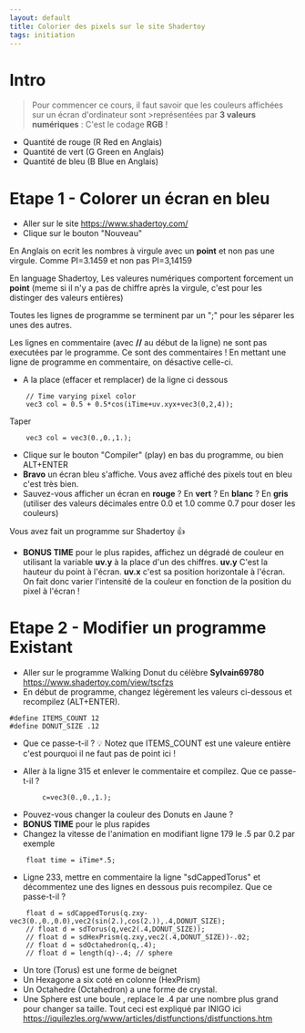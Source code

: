 ```yaml
---
layout: default
title: Colorier des pixels sur le site Shadertoy
tags: initiation
---
```

# Intro
>Pour commencer ce cours, il faut savoir que les couleurs affichées sur un écran d'ordinateur sont >représentées par **3 valeurs numériques** :
>C'est le codage **RGB** !

- Quantité de rouge (R Red en Anglais)
- Quantité de vert (G Green en Anglais)
- Quantité de bleu (B Blue en Anglais)

# Etape 1 - Colorer un écran en **bleu**
- Aller sur le site https://www.shadertoy.com/
- Clique sur le bouton "Nouveau"

En Anglais on ecrit les nombres à virgule avec un **point** et non pas une virgule.
Comme PI=3.1459 et non pas PI=3,14159

En language Shadertoy, Les valeures numériques comportent forcement un **point** (meme si il n'y a pas de chiffre après la virgule, c'est pour les distinger des valeurs entières)

Toutes les lignes de programme se terminent par un ";" pour les séparer les unes des autres.

Les lignes en commentaire (avec **//** au début de la ligne) ne sont pas executées par le programme. Ce sont des commentaires ! En mettant une ligne de programme en commentaire, on désactive celle-ci.

- A la place (effacer et remplacer) de la ligne ci dessous
```cpp=
    // Time varying pixel color
    vec3 col = 0.5 + 0.5*cos(iTime+uv.xyx+vec3(0,2,4));
```
Taper 
```cpp=
    vec3 col = vec3(0.,0.,1.);
```
- Clique sur le bouton "Compiler" (play) en bas du programme, ou bien ALT+ENTER
- **Bravo** un écran bleu s'affiche. Vous avez affiché des pixels tout en bleu c'est très bien.
- Sauvez-vous afficher un écran en **rouge** ? En **vert** ? En **blanc** ? En **gris** (utiliser des valeurs décimales entre 0.0 et 1.0 comme 0.7 pour doser les couleurs)

Vous avez fait un programme sur Shadertoy :+1: 

- **BONUS TIME** pour le plus rapides, affichez un dégradé de couleur en utilisant la variable **uv.y** à la place d'un des chiffres. **uv.y** C'est la hauteur du point à l'écran. **uv.x** c'est sa position horizontale à l'écran. On fait donc varier l'intensité de la couleur en fonction de la position du pixel à l'écran !

# Etape 2 - Modifier un programme Existant
- Aller sur le programme Walking Donut  du célèbre **Sylvain69780** https://www.shadertoy.com/view/tscfzs
- En début de programme, changez légèrement les valeurs ci-dessous et recompilez (ALT+ENTER). 
```cpp=
#define ITEMS_COUNT 12
#define DONUT_SIZE .12
```
- Que ce passe-t-il ? :bulb: Notez que ITEMS_COUNT est une valeure entière c'est pourquoi il ne faut pas de point ici !

- Aller à la ligne 315 et enlever le commentaire et compilez. Que ce passe-t-il ?
```cpp=
        c=vec3(0.,0.,1.);
```

- Pouvez-vous changer la couleur des Donuts en Jaune ?
- **BONUS TIME** pour le plus rapides
- Changez la vitesse de l'animation en modifiant ligne 179 le .5 par 0.2 par exemple 
```cpp=
    float time = iTime*.5;
```
-  Ligne 233, mettre en commentaire la ligne "sdCappedTorus" et décommentez une des lignes en dessous puis recompilez. Que ce passe-t-il ?
```cpp=
    float d = sdCappedTorus(q.zxy-vec3(0.,0.,0.0),vec2(sin(2.),cos(2.)),.4,DONUT_SIZE);
	// float d = sdTorus(q,vec2(.4,DONUT_SIZE));
    // float d = sdHexPrism(q.zxy,vec2(.4,DONUT_SIZE))-.02;
    // float d = sdOctahedron(q,.4); 
    // float d = length(q)-.4; // sphere
```

- Un tore (Torus) est une forme de beignet
- Un Hexagone a six coté en colonne (HexPrism)
- Un Octahedre (Octahedron) a une forme de crystal.
- Une Sphere est une boule , replace le .4 par une nombre plus grand pour changer sa taille.
Tout ceci est expliqué par INIGO ici https://iquilezles.org/www/articles/distfunctions/distfunctions.htm
